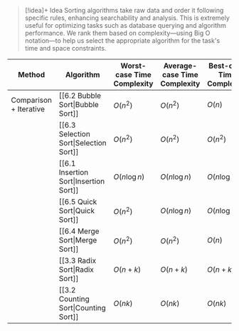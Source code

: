 > [!idea]+ Idea
> Sorting algorithms take raw data and order it following specific rules, enhancing searchability and analysis. This is extremely useful for optimizing tasks such as database querying and algorithm performance. We rank them based on complexity—using Big O notation—to help us select the appropriate algorithm for the task's time and space constraints.

| Method                 | Algorithm                              | Worst-case Time Complexity | Average-case Time Complexity | Best-case Time Complexity | Space Complexity | Stableness                         |
| ---------------------- | -------------------------------------- | -------------------------- | ---------------------------- | ------------------------- | ---------------- | ---------------------------------- |
| Comparison + Iterative | [[6.2 Bubble Sort\|Bubble Sort]]       | $O(n^2)$                   | $O(n^2)$                     | $O(n)$                    | $O(1)$           | Stable                             |
|                        | [[6.3 Selection Sort\|Selection Sort]] | $O(n^2)$                   | $O(n^2)$                     | $O(n^2)$                  | $O(1)$           | Not stable, but can be made stable |
|                        | [[6.1 Insertion Sort\|Insertion Sort]] | $O(n \log n)$              | $O(n \log n)$                | $O(n \log n)$             | $O(n)$           | Stable                             |
|                        | [[6.5 Quick Sort\|Quick Sort]]         | $O(n^2)$                   | $O(n \log n)$                | $O(n \log n)$             | $O(\log n)$      | Not stable                         |
|                        | [[6.4 Merge Sort\|Merge Sort]]         | $O(n^2)$                   | $O(n^2)$                     | $O(n)$                    | $O(1)$           | Stable                             |
|                        | [[3.3 Radix Sort\|Radix Sort]]         | $O(n+k)$                   | $O(n+k)$                     | $O(n+k)$                  | $O(k)$           | Stable                             |
|                        | [[3.2 Counting Sort\|Counting Sort]]   | $O(nk)$                    | $O(nk)$                      | $O(nk)$                   | $O(n+k)$         | Stable                             |
